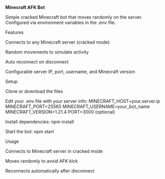 **Minecraft AFK Bot**

Simple cracked Minecraft bot that moves randomly on the server.
Configured via environment variables in the .env file.

Features

Connects to any Minecraft server (cracked mode)

Random movements to simulate activity

Auto reconnect on disconnect

Configurable server IP, port, username, and Minecraft version

Setup

Clone or download the files

Edit your .env file with your server info:
MINECRAFT_HOST=your.server.ip
MINECRAFT_PORT=25565
MINECRAFT_USERNAME=your_bot_name
MINECRAFT_VERSION=1.21.4
PORT=3000 (optional)

Install dependencies:
npm install

Start the bot:
npm start

Usage

Connects to Minecraft server in cracked mode

Moves randomly to avoid AFK kick

Reconnects automatically after disconnect

